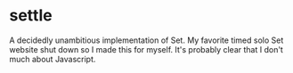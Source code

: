 # settle
A decidedly unambitious implementation of Set. My favorite timed solo Set website shut down so I made this for myself. It's probably clear that I don't much about Javascript.
